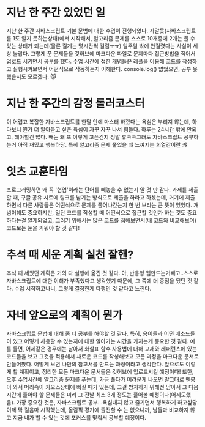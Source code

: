 # 지난 한 주간 있었던 일

지난 한 주간 자바스크립트 기본 문법에 대한 수업이 진행되었다. 자알못(자바스크립트를 1도 알지 못하는상태)에서 시작해서, 알고리즘 문제를 스스로 10개중에 2개는 풀 수 있는 상태가 되는데(물론 길게는 몇시간씩 걸림ㅠㅠ) 일주일 밖에 안걸렸다는 사실이 세상 놀랍다. 그렇게 푼 문제들을 깃허브에 마크다운 파일로 문제마다 접근방법을 적어서 업로드 시키면서 공부를 했다.  수업 시간에 접한 개념들은 레플을 이용해 코드를 작성하고 실행시켜보면서 어떤식으로 작동하는지 이해한다. console.log() 없었으면, 공부 못했을지도 모르겠다. 😻

# 지난 한 주간의 감정 롤러코스터

이 어렵고 복잡한 자바스크립트를 한달 안에 마스터 하겠다는 욕심은 부리지 않는데, 하다보니 뭔가 더 알아듣고 싶은 욕심이 자꾸 자꾸 나서 힘들다. 하루는 24시간 밖에 안되고,  해야할건 많다. 배는 왜 또 이렇게 고픈건지 정말 휴ㅋㅋ그래도 자바스크립트 공부하는거 아직 재밌고 행복하당. 특히 알고리즘 문제 풀었을 떄 느껴지는 희열감이란 캬 
	
# 잇츠 교훈타임

프로그래밍하면 왜 꼭 '협업'이라는 단어를 빼놓을 수 없는지 알 것 만 같다. 과제를 제출할 때, 구글 공유 시트에 링크를 남기는 방식으로 제출을 하라고 하셨는데, 거기에 제출하면서 다른 사람들은 어떤식으로 문제를 풀어나갔는지 한 번 보라는 큰 뜻이 있었다. 개념이해도 중요하지만, 일단 코드를 작성할 때 어떤식으로 접근할 것인가 하는 것도 중요하다는걸 알게되었고, 그러기 위해서는 많은 코드를 접해보면서(내 코드와 비교해보며) 코드보는 눈을 키워야 할 것 같다!  

# 추석 때 세운 계획 실천 잘핸?
	
추석 때 세웠던 계획은 거의 다 실행에 옮긴 것 같다. 아, 반응형 웹만드는거빼고..스스로 자바스크립트에 대한 이해가 부족했다고 생각했기 때문에, 그 쪽에 더 중점을 뒀던 것 같다. 수업 시작하고나니, 그렇게 결정한게 다행인 것 같다고 느낀다. 

# 자네 앞으로의 계획이 뭔가

자바스크립트 문법에 대해 좀 더 공부를 해야할 것 같다. 특히, 용어들과 어떤 메소드들이 있고 어떻게 사용할 수 있는지에 대한 알아가는 시간을 가지는게 중요한 것 같다. 예를 들면, 어제같은 경우에는 남아서 화살표 함수 사용법에 대해 교재와 레퍼런스에 있는 코드들을 보고 그것을 적용해서 새로운 코드를 작성해보고 모든 과정을 마크다운 문서로 만들어봤다. 어떻게 보면 나만의 참고서를 만드는 과정이라고 생각한다. 앞으로도 이렇게 할 계획이고, 정리한 모든 마크다운 문서들은 깃허브에 업로드시킬 예정이다! 또한, 오후 수업시간에 알고리즘 문제를 푸는데, 가끔 풀다가 어려운게 나오면 말그대로 멘붕이 와서 머리속이 카오스상태에 빠질 때가 있는데, 그걸 방지하기 위해선 남아서 그 다음시간에 풀어야 할 문제들은 미리 그 전날 최소 3개 정도는 풀어볼 예정이다(어제도했음). 가장 중요한 것은, 자바스크립트 공부...욕심내지 않고 즐기면서 행복하게 하고싶당. 이제 막 걸음마 시작했는데, 올림픽 경기에 출전할 수 는 없으니까, 남들과 비교하지 않고 지금 내가 할 수 있는 것에 포커스를 맞춰서 공부할 예정이다.
